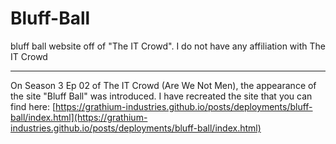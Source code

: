 # Bluff-Ball

bluff ball website off of "The IT Crowd". I do not have any affiliation with The IT Crowd

---

On Season 3 Ep 02 of The IT Crowd (Are We Not Men), the appearance of the site "Bluff Ball" was introduced. I have recreated the site that you can find here: [https://grathium-industries.github.io/posts/deployments/bluff-ball/index.html](https://grathium-industries.github.io/posts/deployments/bluff-ball/index.html)
